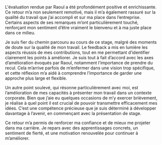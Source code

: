 L'évaluation rendue par Raoul a été profondément positive et enrichissante. Ce retour m’a non seulement remotivé, mais il m’a également rassuré sur la qualité du travail que j’ai accompli et sur ma place dans l’entreprise. Certains aspects de ses remarques m’ont particulièrement touché, renforçant mon sentiment d’être vraiment le bienvenu et à ma juste place dans ce milieu.

Je suis fier du chemin parcouru au cours de ce stage, malgré des moments de doute sur la qualité de mon travail. Le feedback a mis en lumière les aspects réussis de mes contributions, tout en me permettant d’identifier clairement les points à améliorer. Je suis tout à fait d’accord avec les axes d’amélioration évoqués par Raoul, notamment l’importance de prendre du recul. Cela m’arrive parfois de m’enfermer dans une vision trop spécifique, et cette réflexion m’a aidé à comprendre l’importance de garder une approche plus large et flexible.

Un autre point soulevé, qui résonne particulièrement avec moi, est l’amélioration de mes capacités à présenter mon travail dans un contexte corporate. Bien que j’aie eu quelques occasions de m’y exercer brièvement, je réalise à quel point il est crucial de pouvoir transmettre efficacement mes idées. C’est une compétence précieuse que je suis déterminé à développer davantage à l’avenir, en commençant avec la présentation de stage. 

Ce retour m’a permis de renforcer ma confiance et de mieux me projeter dans ma carrière. Je repars avec des apprentissages concrets, un sentiment de fierté, et une motivation renouvelée pour continuer à m’améliorer.